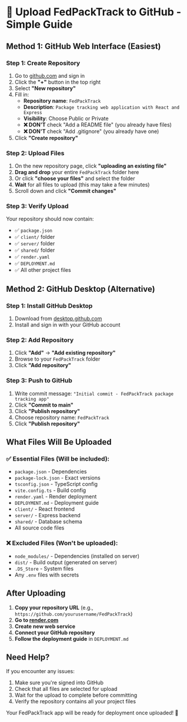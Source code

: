 # 🚀 Upload FedPackTrack to GitHub - Simple Guide

## Method 1: GitHub Web Interface (Easiest)

### Step 1: Create Repository
1. Go to [github.com](https://github.com) and sign in
2. Click the **"+"** button in the top right
3. Select **"New repository"**
4. Fill in:
   - **Repository name**: `FedPackTrack`
   - **Description**: `Package tracking web application with React and Express`
   - **Visibility**: Choose Public or Private
   - **❌ DON'T** check "Add a README file" (you already have files)
   - **❌ DON'T** check "Add .gitignore" (you already have one)
5. Click **"Create repository"**

### Step 2: Upload Files
1. On the new repository page, click **"uploading an existing file"**
2. **Drag and drop** your entire `FedPackTrack` folder here
3. Or click **"choose your files"** and select the folder
4. **Wait** for all files to upload (this may take a few minutes)
5. Scroll down and click **"Commit changes"**

### Step 3: Verify Upload
Your repository should now contain:
- ✅ `package.json`
- ✅ `client/` folder
- ✅ `server/` folder
- ✅ `shared/` folder
- ✅ `render.yaml`
- ✅ `DEPLOYMENT.md`
- ✅ All other project files

## Method 2: GitHub Desktop (Alternative)

### Step 1: Install GitHub Desktop
1. Download from [desktop.github.com](https://desktop.github.com)
2. Install and sign in with your GitHub account

### Step 2: Add Repository
1. Click **"Add"** → **"Add existing repository"**
2. Browse to your `FedPackTrack` folder
3. Click **"Add repository"**

### Step 3: Push to GitHub
1. Write commit message: `"Initial commit - FedPackTrack package tracking app"`
2. Click **"Commit to main"**
3. Click **"Publish repository"**
4. Choose repository name: `FedPackTrack`
5. Click **"Publish repository"**

## What Files Will Be Uploaded

### ✅ Essential Files (Will be included):
- `package.json` - Dependencies
- `package-lock.json` - Exact versions
- `tsconfig.json` - TypeScript config
- `vite.config.ts` - Build config
- `render.yaml` - Render deployment
- `DEPLOYMENT.md` - Deployment guide
- `client/` - React frontend
- `server/` - Express backend
- `shared/` - Database schema
- All source code files

### ❌ Excluded Files (Won't be uploaded):
- `node_modules/` - Dependencies (installed on server)
- `dist/` - Build output (generated on server)
- `.DS_Store` - System files
- Any `.env` files with secrets

## After Uploading

1. **Copy your repository URL** (e.g., `https://github.com/yourusername/FedPackTrack`)
2. **Go to [render.com](https://render.com)**
3. **Create new web service**
4. **Connect your GitHub repository**
5. **Follow the deployment guide** in `DEPLOYMENT.md`

## Need Help?

If you encounter any issues:
1. Make sure you're signed into GitHub
2. Check that all files are selected for upload
3. Wait for the upload to complete before committing
4. Verify the repository contains all your project files

Your FedPackTrack app will be ready for deployment once uploaded! 🎉
